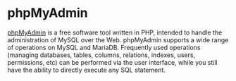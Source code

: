 phpMyAdmin
==========

[phpMyAdmin][1] is a free software tool written in PHP, intended to handle the
administration of MySQL over the Web. phpMyAdmin supports a wide range of
operations on MySQL and MariaDB. Frequently used operations (managing
databases, tables, columns, relations, indexes, users, permissions, etc) can be
performed via the user interface, while you still have the ability to directly
execute any SQL statement.

[1]: http://www.phpmyadmin.net/
